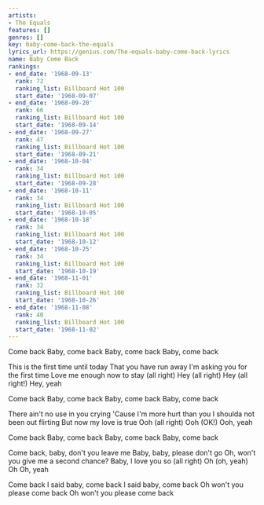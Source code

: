 ```yaml
---
artists:
- The Equals
features: []
genres: []
key: baby-come-back-the-equals
lyrics_url: https://genius.com/The-equals-baby-come-back-lyrics
name: Baby Come Back
rankings:
- end_date: '1968-09-13'
  rank: 72
  ranking_list: Billboard Hot 100
  start_date: '1968-09-07'
- end_date: '1968-09-20'
  rank: 66
  ranking_list: Billboard Hot 100
  start_date: '1968-09-14'
- end_date: '1968-09-27'
  rank: 47
  ranking_list: Billboard Hot 100
  start_date: '1968-09-21'
- end_date: '1968-10-04'
  rank: 34
  ranking_list: Billboard Hot 100
  start_date: '1968-09-28'
- end_date: '1968-10-11'
  rank: 34
  ranking_list: Billboard Hot 100
  start_date: '1968-10-05'
- end_date: '1968-10-18'
  rank: 34
  ranking_list: Billboard Hot 100
  start_date: '1968-10-12'
- end_date: '1968-10-25'
  rank: 34
  ranking_list: Billboard Hot 100
  start_date: '1968-10-19'
- end_date: '1968-11-01'
  rank: 32
  ranking_list: Billboard Hot 100
  start_date: '1968-10-26'
- end_date: '1968-11-08'
  rank: 40
  ranking_list: Billboard Hot 100
  start_date: '1968-11-02'
---
```

Come back
Baby, come back
Baby, come back
Baby, come back

This is the first time until today
That you have run away
I'm asking you for the first time
Love me enough now to stay (all right)
Hey (all right)
Hey (all right!)
Hey, yeah

Come back
Baby, come back
Baby, come back
Baby, come back

There ain't no use in you crying
'Cause I'm more hurt than you
I shoulda not been out flirting
But now my love is true
Ooh (all right)
Ooh (OK!)
Ooh, yeah

Come back
Baby, come back
Baby, come back
Baby, come back

Come back, baby, don't you leave me
Baby, baby, please don't go
Oh, won't you give me a second chance?
Baby, I love you so (all right)
Oh (oh, yeah)
Oh
Oh, yeah

Come back
I said baby, come back
I said baby, come back
Oh won't you please come back
Oh won't you please come back
